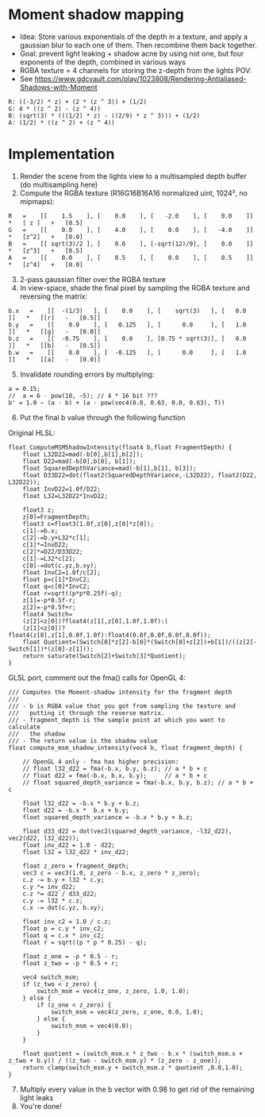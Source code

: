 # Moment shadow mapping

- Idea: Store various exponentials of the depth in a texture,
  and apply a gaussian blur to each one of them. Then recombine 
  them back together.
- Goal: prevent light leaking + shadow acne by using not one, but four
  exponents of the depth, combined in various ways
- RGBA texture = 4 channels for storing the z-depth from the lights POV:
- See https://www.gdcvault.com/play/1023808/Rendering-Antialiased-Shadows-with-Moment

```
R: ((-3/2) * z) + (2 * (z ^ 3)) + (1/2)
G: 4 * ((z ^ 2) - (z ^ 4))
B: (sqrt(3) * (((1/2) * z) - ((2/9) * z ^ 3))) + (1/2)
A: (1/2) * ((z ^ 2) + (z ^ 4))
```

# Implementation

1. Render the scene from the lights view to a multisampled depth buffer (do multisampling here)
2. Compute the RGBA texture (R16G16B16A16 normalized uint, 1024², no mipmaps):

```
R   =    [[    1.5    ], [    0.0    ], [   -2.0    ], [    0.0    ]]   *   [ z ]   +   [0.5]
G   =    [[    0.0    ], [    4.0    ], [    0.0    ], [   -4.0    ]]   *   [z^2]   +   [0.0]
B   =    [[ sqrt(3)/2 ], [    0.0    ], [-sqrt(12)/9], [    0.0    ]]   *   [z^3]   +   [0.5]
A   =    [[    0.0    ], [    0.5    ], [    0.0    ], [    0.5    ]]   *   [z^4]   +   [0.0]
```

3. 2-pass gaussian filter over the RGBA texture
4. In view-space, shade the final pixel by sampling the RGBA texture and reversing the matrix:

```
b.x   =    [[  -(1/3)   ], [    0.0    ], [    sqrt(3)   ], [   0.0    ]]   *   [[r]   -   [0.5]]
b.y   =    [[    0.0    ], [   0.125   ], [      0.0     ], [   1.0    ]]   *   [[g]   -   [0.0]]
b.z   =    [[  -0.75    ], [    0.0    ], [0.75 * sqrt(3)], [   0.0    ]]   *   [[b]   -   [0.5]]
b.w   =    [[    0.0    ], [  -0.125   ], [      0.0     ], [   1.0    ]]   *   [[a]   -   [0.0]]
```

5. Invalidate rounding errors by multiplying:
    
```
a = 0.15;
//  a = 6 ⋅ pow(10, −5); // 4 * 16 bit ???
b' = 1.0 − (a ⋅ b) + (a ⋅ pow(vec4(0.0, 0.63, 0.0, 0.63), T))
```

6. Put the final b value through the following function

Original HLSL: 

```
float ComputeMSMShadowIntensity(float4 b,float FragmentDepth) {
    float L32D22=mad(-b[0],b[1],b[2]);
    float D22=mad(-b[0],b[0], b[1]);
    float SquaredDepthVariance=mad(-b[1],b[1], b[3]);
    float D33D22=dot(float2(SquaredDepthVariance,-L32D22), float2(D22, L32D22));
    float InvD22=1.0f/D22;
    float L32=L32D22*InvD22;

    float3 z;
    z[0]=FragmentDepth;
    float3 c=float3(1.0f,z[0],z[0]*z[0]);
    c[1]-=b.x;
    c[2]-=b.y+L32*c[1];
    c[1]*=InvD22;
    c[2]*=D22/D33D22;
    c[1]-=L32*c[2];
    c[0]-=dot(c.yz,b.xy);
    float InvC2=1.0f/c[2];
    float p=c[1]*InvC2;
    float q=c[0]*InvC2;
    float r=sqrt((p*p*0.25f)-q);
    z[1]=-p*0.5f-r;
    z[2]=-p*0.5f+r;
    float4 Switch=
    (z[2]<z[0])?float4(z[1],z[0],1.0f,1.0f):(
    (z[1]<z[0])?float4(z[0],z[1],0.0f,1.0f):float4(0.0f,0.0f,0.0f,0.0f));
    float Quotient=(Switch[0]*z[2]-b[0]*(Switch[0]+z[2])+b[1])/((z[2]-Switch[1])*(z[0]-z[1]));
    return saturate(Switch[2]+Switch[3]*Quotient);
}
```

GLSL port, comment out the fma() calls for OpenGL 4:

```
/// Computes the Moment-shadow intensity for the fragment depth
/// 
/// - b is RGBA value that you got from sampling the texture and 
///   putting it through the reverse matrix.
/// - fragment_depth is the sample point at which you want to calculate
///   the shadow
/// - The return value is the shadow value
float compute_msm_shadow_intensity(vec4 b, float fragment_depth) {
    
    // OpenGL 4 only - fma has higher precision:
    // float l32_d22 = fma(-b.x, b.y, b.z); // a * b + c
    // float d22 = fma(-b.x, b.x, b.y);     // a * b + c
    // float squared_depth_variance = fma(-b.x, b.y, b.z); // a * b + c
    
    float l32_d22 = -b.x * b.y + b.z;
    float d22 = -b.x *  b.x + b.y;
    float squared_depth_variance = -b.x * b.y + b.z;
    
    float d33_d22 = dot(vec2(squared_depth_variance, -l32_d22), vec2(d22, l32_d22));
    float inv_d22 = 1.0 - d22;
    float l32 = l32_d22 * inv_d22;

    float z_zero = fragment_depth;
    vec3 c = vec3(1.0, z_zero - b.x, z_zero * z_zero);
    c.z -= b.y + l32 * c.y;
    c.y *= inv_d22;
    c.z *= d22 / d33_d22;
    c.y -= l32 * c.z;
    c.x -= dot(c.yz, b.xy);
    
    float inv_c2 = 1.0 / c.z;
    float p = c.y * inv_c2;
    float q = c.x * inv_c2;
    float r = sqrt((p * p * 0.25) - q);

    float z_one = -p * 0.5 - r;
    float z_two = -p * 0.5 + r;
    
    vec4 switch_msm;
    if (z_two < z_zero) {
        switch_msm = vec4(z_one, z_zero, 1.0, 1.0);
    } else {
        if (z_one < z_zero) {
            switch_msm = vec4(z_zero, z_one, 0.0, 1.0);
        } else {
            switch_msm = vec4(0.0);
        }
    }
    
    float quotient = (switch_msm.x * z_two - b.x * (switch_msm.x + z_two + b.y)) / ((z_two - switch_msm.y) * (z_zero - z_one));
    return clamp(switch_msm.y + switch_msm.z * quotient ,0.0,1.0);
}
```

7. Multiply every value in the b vector with 0.98 to get rid of the remaining light leaks
8. You're done!
